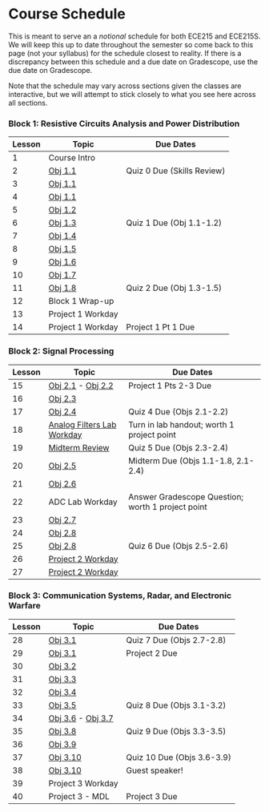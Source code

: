 # Course Schedule

This is meant to serve an a _notional_ schedule for both ECE215 and ECE215S. We will keep this up to date throughout the semester so come back to this page (not your syllabus) for the schedule closest to reality. If there is a discrepancy between this schedule and a due date on Gradescope, use the due date on Gradescope. 

Note that the schedule may vary across sections given the classes are interactive, but we will attempt to stick closely to what you see here across all sections.  

 ### Block 1: Resistive Circuits Analysis and Power Distribution  
| Lesson | Topic | Due Dates |
|----------|----------|----------|
| 1 | Course Intro |  |  
| 2 | [Obj 1.1](Block1Reading/Obj01/ECE215_Obj01_Reading) | Quiz 0 Due (Skills Review) |
| 3 | [Obj 1.1](Block1Reading/Obj01/ECE215_Obj01_Reading) |  |  
| 4 | [Obj 1.1](Block1Reading/Obj01/ECE215_Obj01_Reading)  |   |  
| 5 | [Obj 1.2](Block1Reading/Obj02/ECE215_Obj02_Reading) |   |  
| 6 | [Obj 1.3](Block1Reading/Obj03/ECE215_Obj03_Reading) | Quiz 1 Due (Obj 1.1-1.2)  |  
| 7 | [Obj 1.4](https://control.com/technical-articles/active-power-reactive-power-apparent-power-and-the-role-of-power-factor/) |  |  
| 8 | [Obj 1.5](Block1Reading/Obj05/ECE215_Obj05_Reading) |   |  
| 9 | [Obj 1.6](Block1Reading/Obj06/ECE215_Obj06_Reading) |   |
| 10 | [Obj 1.7](Block1Reading/Obj07/ECE215_Obj07_Reading) |   |
| 11 | [Obj 1.8](Block1Reading/Obj08/ECE215_Obj08_Reading) | Quiz 2 Due (Obj 1.3-1.5)   |
| 12 | Block 1 Wrap-up |   |
| 13 | Project 1 Workday |   |
| 14 | Project 1 Workday | Project 1 Pt 1 Due  |

### Block 2: Signal Processing
| Lesson | Topic | Due Dates |
|----------|----------|----------|
| 15 | [Obj 2.1](Block2Reading/Obj01/ECE215_B2_Obj01_Reading) - [Obj 2.2](Block2Reading/Obj02/ECE215_B2_Obj02_Reading) | Project 1 Pts 2-3 Due | 
| 16 | [Obj 2.3](Block2Reading/Obj03/ECE215_B2_Obj03_Reading) |  |
| 17 | [Obj 2.4](Block2Reading/Obj04/ECE215_B2_Obj04_Reading) | Quiz 4 Due (Objs 2.1-2.2) |
| 18 | [Analog Filters Lab Workday](_static/ECE215_AnalogFilterLab.pdf) | Turn in lab handout; worth 1 project point |
| 19 | [Midterm Review](_static/ECE215_Midterm_Equation_Sheet.pdf) | Quiz 5 Due (Objs 2.3-2.4) |
| 20 | [Obj 2.5](Block2Reading/Obj05/ECE215_B2_Obj05_Reading) | Midterm Due (Objs 1.1-1.8, 2.1-2.4) |
| 21 | [Obj 2.6](Block2Reading/Obj06/ECE215_B2_Obj06_Reading) |  |
| 22 | ADC Lab Workday | Answer Gradescope Question; worth 1 project point |
| 23 | [Obj 2.7](Block2Reading/Obj07/ECE215_B2_Obj07_Reading) |  |
| 24 | [Obj 2.8](Block2Reading/Obj08/ECE215_B2_Obj08_Reading) |  |
| 25 | [Obj 2.8](Block2Reading/Obj08/ECE215_B2_Obj08_Reading) | Quiz 6 Due (Objs 2.5-2.6) |
| 26 | [Project 2 Workday](Block2Reading/Project2) |   |
| 27 | [Project 2 Workday](Block2Reading/Project2) |   |

### Block 3: Communication Systems, Radar, and Electronic Warfare
| Lesson | Topic | Due Dates |
|----------|----------|----------|
| 28 | [Obj 3.1](Block3Reading/Obj01/ECE215_B3_Obj01_Reading) | Quiz 7 Due (Objs 2.7-2.8) | 
| 29 | [Obj 3.1](Block3Reading/Obj01/ECE215_B3_Obj01_Reading) | Project 2 Due |
| 30 | [Obj 3.2](Block3Reading/Obj02/ECE215_B3_Obj02_Reading) |  |
| 31 | [Obj 3.3](Block3Reading/Obj03/ECE215_B3_Obj03_Reading) |  |
| 32 | [Obj 3.4](Block3Reading/Obj04/ECE215_B3_Obj04_Reading) |  |
| 33 | [Obj 3.5](Block3Reading/Obj05/ECE215_B3_Obj05_Reading) | Quiz 8 Due (Objs 3.1-3.2) |
| 34 | [Obj 3.6](Block3Reading/Obj06/ECE215_B3_Obj06_Reading) - [Obj 3.7](Block3Reading/Obj07/ECE215_B3_Obj07_Reading) |  |
| 35 | [Obj 3.8](Block3Reading/Obj08/ECE215_B3_Obj08_Reading) | Quiz 9 Due (Objs 3.3-3.5) |
| 36 | [Obj 3.9](Block3Reading/Obj09/ECE215_B3_Obj09_Reading) |  |
| 37 | [Obj 3.10](Block3Reading/Obj10/ECE215_B3_Obj10_Reading) | Quiz 10 Due (Objs 3.6-3.9)  |
| 38 | [Obj 3.10](Block3Reading/Obj10/ECE215_B3_Obj10_Reading) | Guest speaker! |
| 39 | Project 3 Workday |  |
| 40 | Project 3 - MDL | Project 3 Due |